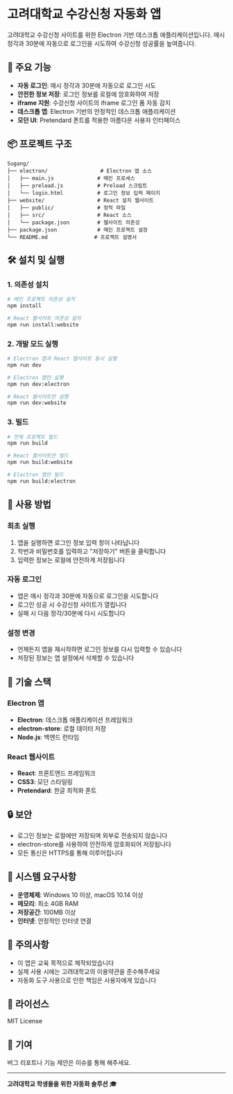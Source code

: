 # 고려대학교 수강신청 자동화 앱

고려대학교 수강신청 사이트를 위한 Electron 기반 데스크톱 애플리케이션입니다. 매시 정각과 30분에 자동으로 로그인을 시도하여 수강신청 성공률을 높여줍니다.

## 🚀 주요 기능

- **자동 로그인**: 매시 정각과 30분에 자동으로 로그인 시도
- **안전한 정보 저장**: 로그인 정보를 로컬에 암호화하여 저장
- **iframe 지원**: 수강신청 사이트의 iframe 로그인 폼 자동 감지
- **데스크톱 앱**: Electron 기반의 안정적인 데스크톱 애플리케이션
- **모던 UI**: Pretendard 폰트를 적용한 아름다운 사용자 인터페이스

## 📦 프로젝트 구조

```
Sugang/
├── electron/                 # Electron 앱 소스
│   ├── main.js              # 메인 프로세스
│   ├── preload.js           # Preload 스크립트
│   └── login.html           # 로그인 정보 입력 페이지
├── website/                 # React 설치 웹사이트
│   ├── public/              # 정적 파일
│   ├── src/                 # React 소스
│   └── package.json         # 웹사이트 의존성
├── package.json             # 메인 프로젝트 설정
└── README.md               # 프로젝트 설명서
```

## 🛠️ 설치 및 실행

### 1. 의존성 설치

```bash
# 메인 프로젝트 의존성 설치
npm install

# React 웹사이트 의존성 설치
npm run install:website
```

### 2. 개발 모드 실행

```bash
# Electron 앱과 React 웹사이트 동시 실행
npm run dev

# Electron 앱만 실행
npm run dev:electron

# React 웹사이트만 실행
npm run dev:website
```

### 3. 빌드

```bash
# 전체 프로젝트 빌드
npm run build

# React 웹사이트만 빌드
npm run build:website

# Electron 앱만 빌드
npm run build:electron
```

## 🔧 사용 방법

### 최초 실행

1. 앱을 실행하면 로그인 정보 입력 창이 나타납니다
2. 학번과 비밀번호를 입력하고 "저장하기" 버튼을 클릭합니다
3. 입력한 정보는 로컬에 안전하게 저장됩니다

### 자동 로그인

- 앱은 매시 정각과 30분에 자동으로 로그인을 시도합니다
- 로그인 성공 시 수강신청 사이트가 열립니다
- 실패 시 다음 정각/30분에 다시 시도합니다

### 설정 변경

- 언제든지 앱을 재시작하면 로그인 정보를 다시 입력할 수 있습니다
- 저장된 정보는 앱 설정에서 삭제할 수 있습니다

## 🎨 기술 스택

### Electron 앱
- **Electron**: 데스크톱 애플리케이션 프레임워크
- **electron-store**: 로컬 데이터 저장
- **Node.js**: 백엔드 런타임

### React 웹사이트
- **React**: 프론트엔드 프레임워크
- **CSS3**: 모던 스타일링
- **Pretendard**: 한글 최적화 폰트

## 🔒 보안

- 로그인 정보는 로컬에만 저장되며 외부로 전송되지 않습니다
- electron-store를 사용하여 안전하게 암호화되어 저장됩니다
- 모든 통신은 HTTPS를 통해 이루어집니다

## 📱 시스템 요구사항

- **운영체제**: Windows 10 이상, macOS 10.14 이상
- **메모리**: 최소 4GB RAM
- **저장공간**: 100MB 이상
- **인터넷**: 안정적인 인터넷 연결

## 🚨 주의사항

- 이 앱은 교육 목적으로 제작되었습니다
- 실제 사용 시에는 고려대학교의 이용약관을 준수해주세요
- 자동화 도구 사용으로 인한 책임은 사용자에게 있습니다

## 📄 라이선스

MIT License

## 🤝 기여

버그 리포트나 기능 제안은 이슈를 통해 해주세요.

---

**고려대학교 학생들을 위한 자동화 솔루션** 🎓
